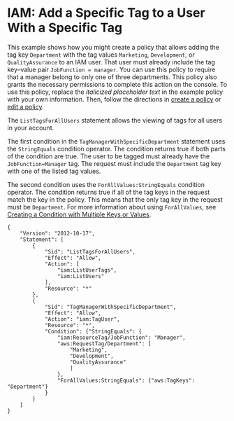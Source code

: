 # IAM: Add a Specific Tag to a User With a Specific Tag<a name="reference_policies_examples_iam-add-tag"></a>

This example shows how you might create a policy that allows adding the tag key `Department` with the tag values `Marketing`, `Development`, or `QualityAssurance` to an IAM user\. That user must already include the tag key–value pair `JobFunction = manager`\. You can use this policy to require that a manager belong to only one of three departments\. This policy also grants the necessary permissions to complete this action on the console\. To use this policy, replace the *italicized placeholder text* in the example policy with your own information\. Then, follow the directions in [create a policy](access_policies_create.md) or [edit a policy](access_policies_manage-edit.md)\. 

The `ListTagsForAllUsers` statement allows the viewing of tags for all users in your account\. 

The first condition in the `TagManagerWithSpecificDepartment` statement uses the `StringEquals` condition operator\. The condition returns true if both parts of the condition are true\. The user to be tagged must already have the `JobFunction=Manager` tag\. The request must include the `Department` tag key with one of the listed tag values\. 

The second condition uses the `ForAllValues:StringEquals` condition operator\. The condition returns true if all of the tag keys in the request match the key in the policy\. This means that the only tag key in the request must be `Department`\. For more information about using `ForAllValues`, see [Creating a Condition with Multiple Keys or Values](reference_policies_multi-value-conditions.md)\.

```
{
    "Version": "2012-10-17",
    "Statement": [
        {
            "Sid": "ListTagsForAllUsers",
            "Effect": "Allow",
            "Action": [
                "iam:ListUserTags",
                "iam:ListUsers"
            ],
            "Resource": "*"
        },
        {
            "Sid": "TagManagerWithSpecificDepartment",
            "Effect": "Allow",
            "Action": "iam:TagUser",
            "Resource": "*",
            "Condition": {"StringEquals": {
                "iam:ResourceTag/JobFunction": "Manager",
                "aws:RequestTag/Department": [
                    "Marketing",
                    "Development",
                    "QualityAssurance"
                    ]
                },
                "ForAllValues:StringEquals": {"aws:TagKeys": "Department"}
            }
        }
    ]
}
```